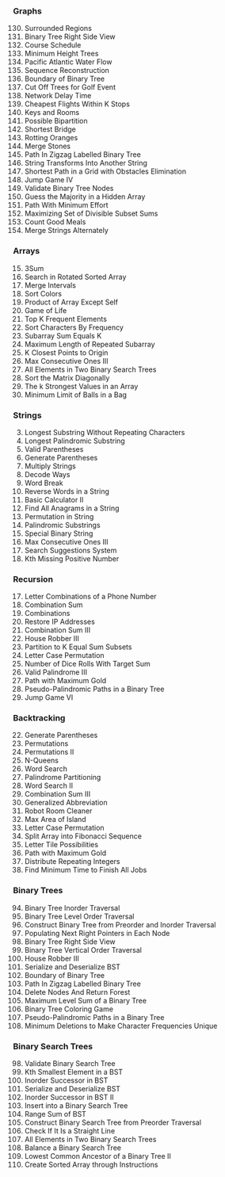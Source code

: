 ### Graphs
130. Surrounded Regions
199. Binary Tree Right Side View
207. Course Schedule
310. Minimum Height Trees
417. Pacific Atlantic Water Flow
444. Sequence Reconstruction
545. Boundary of Binary Tree
675. Cut Off Trees for Golf Event
743. Network Delay Time
787. Cheapest Flights Within K Stops
841. Keys and Rooms
886. Possible Bipartition
934. Shortest Bridge
994. Rotting Oranges
1059. Merge Stones
1102. Path In Zigzag Labelled Binary Tree
1153. String Transforms Into Another String
1293. Shortest Path in a Grid with Obstacles Elimination
1345. Jump Game IV
1361. Validate Binary Tree Nodes
1538. Guess the Majority in a Hidden Array
1631. Path With Minimum Effort
1697. Maximizing Set of Divisible Subset Sums
1711. Count Good Meals
1768. Merge Strings Alternately

### Arrays

15. 3Sum
33. Search in Rotated Sorted Array
56. Merge Intervals
75. Sort Colors
238. Product of Array Except Self
289. Game of Life
347. Top K Frequent Elements
451. Sort Characters By Frequency
560. Subarray Sum Equals K
718. Maximum Length of Repeated Subarray
973. K Closest Points to Origin
1004. Max Consecutive Ones III
1305. All Elements in Two Binary Search Trees
1329. Sort the Matrix Diagonally
1471. The k Strongest Values in an Array
1760. Minimum Limit of Balls in a Bag

### Strings

3. Longest Substring Without Repeating Characters
5. Longest Palindromic Substring
20. Valid Parentheses
22. Generate Parentheses
43. Multiply Strings
91. Decode Ways
139. Word Break
151. Reverse Words in a String
227. Basic Calculator II
438. Find All Anagrams in a String
567. Permutation in String
647. Palindromic Substrings
761. Special Binary String
1004. Max Consecutive Ones III
1268. Search Suggestions System
1539. Kth Missing Positive Number

### Recursion

17. Letter Combinations of a Phone Number
39. Combination Sum
77. Combinations
93. Restore IP Addresses
216. Combination Sum III
337. House Robber III
698. Partition to K Equal Sum Subsets
784. Letter Case Permutation
1155. Number of Dice Rolls With Target Sum
1216. Valid Palindrome III
1219. Path with Maximum Gold
1457. Pseudo-Palindromic Paths in a Binary Tree
1696. Jump Game VI

### Backtracking

22. Generate Parentheses
46. Permutations
47. Permutations II
51. N-Queens
79. Word Search
131. Palindrome Partitioning
212. Word Search II
216. Combination Sum III
320. Generalized Abbreviation
489. Robot Room Cleaner
695. Max Area of Island
784. Letter Case Permutation
842. Split Array into Fibonacci Sequence
1079. Letter Tile Possibilities
1219. Path with Maximum Gold
1655. Distribute Repeating Integers
1723. Find Minimum Time to Finish All Jobs

### Binary Trees

94. Binary Tree Inorder Traversal
102. Binary Tree Level Order Traversal
105. Construct Binary Tree from Preorder and Inorder Traversal
116. Populating Next Right Pointers in Each Node
199. Binary Tree Right Side View
314. Binary Tree Vertical Order Traversal
337. House Robber III
449. Serialize and Deserialize BST
545. Boundary of Binary Tree
1104. Path In Zigzag Labelled Binary Tree
1110. Delete Nodes And Return Forest
1120. Maximum Level Sum of a Binary Tree
1145. Binary Tree Coloring Game
1457. Pseudo-Palindromic Paths in a Binary Tree
1647. Minimum Deletions to Make Character Frequencies Unique

### Binary Search Trees

98. Validate Binary Search Tree
230. Kth Smallest Element in a BST
285. Inorder Successor in BST
449. Serialize and Deserialize BST
510. Inorder Successor in BST II
701. Insert into a Binary Search Tree
938. Range Sum of BST
1008. Construct Binary Search Tree from Preorder Traversal
1232. Check If It Is a Straight Line
1305. All Elements in Two Binary Search Trees
1382. Balance a Binary Search Tree
1644. Lowest Common Ancestor of a Binary Tree II
1649. Create Sorted Array through Instructions
